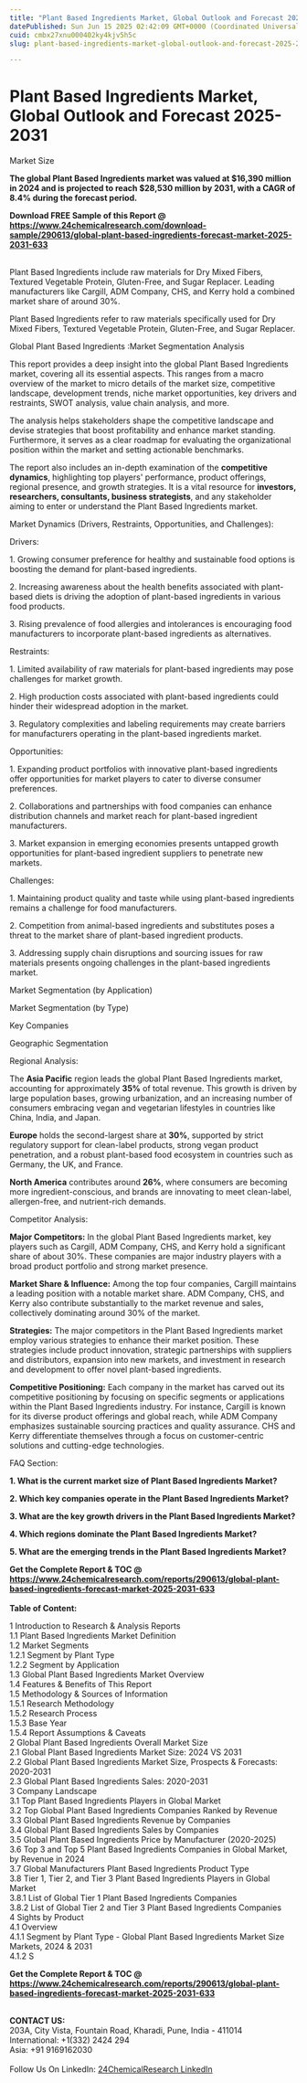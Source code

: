 ```yaml
---
title: "Plant Based Ingredients Market, Global Outlook and Forecast 2025-2031"
datePublished: Sun Jun 15 2025 02:42:09 GMT+0000 (Coordinated Universal Time)
cuid: cmbx27xnu000402ky4kjv5h5c
slug: plant-based-ingredients-market-global-outlook-and-forecast-2025-2031-1

---
```


# Plant Based Ingredients Market, Global Outlook and Forecast 2025-2031

<p>Market Size</p><p>
</p><p><strong>The global Plant Based Ingredients market was valued at $16,390 million in 2024 and is projected to reach $28,530 million by 2031, with a CAGR of 8.4% during the forecast period.</strong></p><div><b>Download FREE Sample of this Report @ 
            <a href="https://www.24chemicalresearch.com/download-sample/290613/global-plant-based-ingredients-forecast-market-2025-2031-633">
            https://www.24chemicalresearch.com/download-sample/290613/global-plant-based-ingredients-forecast-market-2025-2031-633</a></b></div><br><p>
</p><p>Plant Based Ingredients include raw materials for Dry Mixed Fibers, Textured Vegetable Protein, Gluten-Free, and Sugar Replacer. Leading manufacturers like Cargill, ADM Company, CHS, and Kerry hold a combined market share of around 30%.</p><p>
</p><p>Plant Based Ingredients refer to raw materials specifically used for Dry Mixed Fibers, Textured Vegetable Protein, Gluten-Free, and Sugar Replacer.</p><p>
Global Plant Based Ingredients :Market Segmentation Analysis</p><p>
</p><p>This report provides a deep insight into the global Plant Based Ingredients market, covering all its essential aspects. This ranges from a macro overview of the market to micro details of the market size, competitive landscape, development trends, niche market opportunities, key drivers and restraints, SWOT analysis, value chain analysis, and more.</p><p>
</p><p>The analysis helps stakeholders shape the competitive landscape and devise strategies that boost profitability and enhance market standing. Furthermore, it serves as a clear roadmap for evaluating the organizational position within the market and setting actionable benchmarks.</p><p>
</p><p>The report also includes an in-depth examination of the <strong>competitive dynamics</strong>, highlighting top players' performance, product offerings, regional presence, and growth strategies. It is a vital resource for <strong>investors, researchers, consultants, business strategists</strong>, and any stakeholder aiming to enter or understand the Plant Based Ingredients market.</p><p>
Market Dynamics (Drivers, Restraints, Opportunities, and Challenges):</p><p>
Drivers:</p><p>
</p><p>1. Growing consumer preference for healthy and sustainable food options is boosting the demand for plant-based ingredients.</p><p>
</p><p>2. Increasing awareness about the health benefits associated with plant-based diets is driving the adoption of plant-based ingredients in various food products.</p><p>
</p><p>3. Rising prevalence of food allergies and intolerances is encouraging food manufacturers to incorporate plant-based ingredients as alternatives.</p><p>
Restraints:</p><p>
</p><p>1. Limited availability of raw materials for plant-based ingredients may pose challenges for market growth.</p><p>
</p><p>2. High production costs associated with plant-based ingredients could hinder their widespread adoption in the market.</p><p>
</p><p>3. Regulatory complexities and labeling requirements may create barriers for manufacturers operating in the plant-based ingredients market.</p><p>
Opportunities:</p><p>
</p><p>1. Expanding product portfolios with innovative plant-based ingredients offer opportunities for market players to cater to diverse consumer preferences.</p><p>
</p><p>2. Collaborations and partnerships with food companies can enhance distribution channels and market reach for plant-based ingredient manufacturers.</p><p>
</p><p>3. Market expansion in emerging economies presents untapped growth opportunities for plant-based ingredient suppliers to penetrate new markets.</p><p>
Challenges:</p><p>
</p><p>1. Maintaining product quality and taste while using plant-based ingredients remains a challenge for food manufacturers.</p><p>
</p><p>2. Competition from animal-based ingredients and substitutes poses a threat to the market share of plant-based ingredient products.</p><p>
</p><p>3. Addressing supply chain disruptions and sourcing issues for raw materials presents ongoing challenges in the plant-based ingredients market.</p><p>
Market Segmentation (by Application)</p><p>
</p><p>
Market Segmentation (by Type)</p><p>
</p><p>
Key Companies</p><p>
</p><p>
Geographic Segmentation</p><p>
</p><p>
	</p><p>
Regional Analysis:</p><p>
</p><p>The <strong>Asia Pacific</strong> region leads the global Plant Based Ingredients market, accounting for approximately <strong>35%</strong> of total revenue. This growth is driven by large population bases, growing urbanization, and an increasing number of consumers embracing vegan and vegetarian lifestyles in countries like China, India, and Japan.</p><p>
</p><p><strong>Europe</strong> holds the second-largest share at <strong>30%</strong>, supported by strict regulatory support for clean-label products, strong vegan product penetration, and a robust plant-based food ecosystem in countries such as Germany, the UK, and France.</p><p>
</p><p><strong>North America</strong> contributes around <strong>26%</strong>, where consumers are becoming more ingredient-conscious, and brands are innovating to meet clean-label, allergen-free, and nutrient-rich demands.</p><p>
Competitor Analysis:</p><p>
</p><p><strong>Major Competitors:</strong> In the global Plant Based Ingredients market, key players such as Cargill, ADM Company, CHS, and Kerry hold a significant share of about 30%. These companies are major industry players with a broad product portfolio and strong market presence.</p><p>
</p><p><strong>Market Share &amp; Influence:</strong> Among the top four companies, Cargill maintains a leading position with a notable market share. ADM Company, CHS, and Kerry also contribute substantially to the market revenue and sales, collectively dominating around 30% of the market.</p><p>
</p><p><strong>Strategies:</strong> The major competitors in the Plant Based Ingredients market employ various strategies to enhance their market position. These strategies include product innovation, strategic partnerships with suppliers and distributors, expansion into new markets, and investment in research and development to offer novel plant-based ingredients.</p><p>
</p><p><strong>Competitive Positioning:</strong> Each company in the market has carved out its competitive positioning by focusing on specific segments or applications within the Plant Based Ingredients industry. For instance, Cargill is known for its diverse product offerings and global reach, while ADM Company emphasizes sustainable sourcing practices and quality assurance. CHS and Kerry differentiate themselves through a focus on customer-centric solutions and cutting-edge technologies.</p><p>
FAQ Section:</p><p>
</p><p><strong>1. What is the current market size of Plant Based Ingredients Market?</strong></p><p>
</p><p>
</p><p><strong>2. Which key companies operate in the Plant Based Ingredients Market?</strong></p><p>
</p><p>
</p><p><strong>3. What are the key growth drivers in the Plant Based Ingredients Market?</strong></p><p>
</p><p>
</p><p><strong>4. Which regions dominate the Plant Based Ingredients Market?</strong></p><p>
</p><p>
</p><p><strong>5. What are the emerging trends in the Plant Based Ingredients Market?</strong></p><p>
</p>

<div><b>Get the Complete Report & TOC @ 
            <a href="https://www.24chemicalresearch.com/reports/290613/global-plant-based-ingredients-forecast-market-2025-2031-633">
            https://www.24chemicalresearch.com/reports/290613/global-plant-based-ingredients-forecast-market-2025-2031-633</a></b></div><br>
            <b>Table of Content:</b><p>1 Introduction to Research & Analysis Reports<br />
 1.1 Plant Based Ingredients Market Definition<br />
 1.2 Market Segments<br />
 1.2.1 Segment by Plant Type<br />
 1.2.2 Segment by Application<br />
 1.3 Global Plant Based Ingredients Market Overview<br />
 1.4 Features & Benefits of This Report<br />
 1.5 Methodology & Sources of Information<br />
 1.5.1 Research Methodology<br />
 1.5.2 Research Process<br />
 1.5.3 Base Year<br />
 1.5.4 Report Assumptions & Caveats<br />
2 Global Plant Based Ingredients Overall Market Size<br />
 2.1 Global Plant Based Ingredients Market Size: 2024 VS 2031<br />
 2.2 Global Plant Based Ingredients Market Size, Prospects & Forecasts: 2020-2031<br />
 2.3 Global Plant Based Ingredients Sales: 2020-2031<br />
3 Company Landscape<br />
 3.1 Top Plant Based Ingredients Players in Global Market<br />
 3.2 Top Global Plant Based Ingredients Companies Ranked by Revenue<br />
 3.3 Global Plant Based Ingredients Revenue by Companies<br />
 3.4 Global Plant Based Ingredients Sales by Companies<br />
 3.5 Global Plant Based Ingredients Price by Manufacturer (2020-2025)<br />
 3.6 Top 3 and Top 5 Plant Based Ingredients Companies in Global Market, by Revenue in 2024<br />
 3.7 Global Manufacturers Plant Based Ingredients Product Type<br />
 3.8 Tier 1, Tier 2, and Tier 3 Plant Based Ingredients Players in Global Market<br />
 3.8.1 List of Global Tier 1 Plant Based Ingredients Companies<br />
 3.8.2 List of Global Tier 2 and Tier 3 Plant Based Ingredients Companies<br />
4 Sights by Product<br />
 4.1 Overview<br />
 4.1.1 Segment by Plant Type - Global Plant Based Ingredients Market Size Markets, 2024 & 2031<br />
 4.1.2 S</p>

<div><b>Get the Complete Report & TOC @ 
            <a href="https://www.24chemicalresearch.com/reports/290613/global-plant-based-ingredients-forecast-market-2025-2031-633">
            https://www.24chemicalresearch.com/reports/290613/global-plant-based-ingredients-forecast-market-2025-2031-633</a></b></div><br>

<b>CONTACT US:</b><br>
            203A, City Vista, Fountain Road, Kharadi, Pune, India - 411014<br>
            International: +1(332) 2424 294<br>
            Asia: +91 9169162030 <br><br>
            Follow Us On LinkedIn: <a href="https://www.linkedin.com/company/24chemicalresearch/">24ChemicalResearch LinkedIn</a>